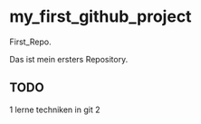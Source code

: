 # my_first_github_project
First_Repo.

Das ist mein ersters Repository.

## TODO ##
1 lerne techniken in git 
2 
